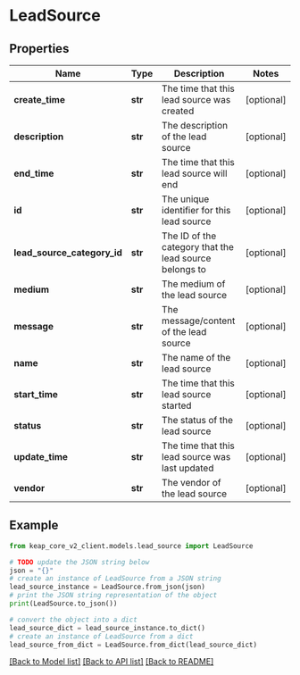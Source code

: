 # LeadSource


## Properties

Name | Type | Description | Notes
------------ | ------------- | ------------- | -------------
**create_time** | **str** | The time that this lead source was created | [optional] 
**description** | **str** | The description of the lead source | [optional] 
**end_time** | **str** | The time that this lead source will end | [optional] 
**id** | **str** | The unique identifier for this lead source | [optional] 
**lead_source_category_id** | **str** | The ID of the category that the lead source belongs to | [optional] 
**medium** | **str** | The medium of the lead source | [optional] 
**message** | **str** | The message/content of the lead source | [optional] 
**name** | **str** | The name of the lead source | [optional] 
**start_time** | **str** | The time that this lead source started | [optional] 
**status** | **str** | The status of the lead source | [optional] 
**update_time** | **str** | The time that this lead source was last updated | [optional] 
**vendor** | **str** | The vendor of the lead source | [optional] 

## Example

```python
from keap_core_v2_client.models.lead_source import LeadSource

# TODO update the JSON string below
json = "{}"
# create an instance of LeadSource from a JSON string
lead_source_instance = LeadSource.from_json(json)
# print the JSON string representation of the object
print(LeadSource.to_json())

# convert the object into a dict
lead_source_dict = lead_source_instance.to_dict()
# create an instance of LeadSource from a dict
lead_source_from_dict = LeadSource.from_dict(lead_source_dict)
```
[[Back to Model list]](../README.md#documentation-for-models) [[Back to API list]](../README.md#documentation-for-api-endpoints) [[Back to README]](../README.md)


